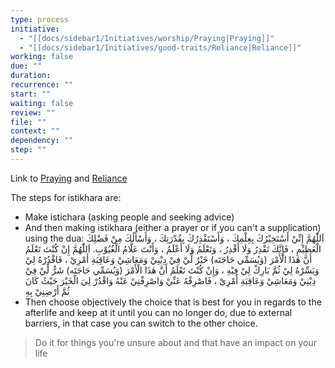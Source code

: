 ```yaml
---
type: process
initiative:
  - "[[docs/sidebar1/Initiatives/worship/Praying|Praying]]"
  - "[[docs/sidebar1/Initiatives/good-traits/Reliance|Reliance]]"
working: false
due: ""
duration: 
recurrence: ""
start: ""
waiting: false
review: ""
file: ""
context: ""
dependency: ""
step: ""
---
```


Link to [Praying](docs/sidebar1/Initiatives/worship/Praying.md) and [Reliance](docs/sidebar1/Initiatives/good-traits/Reliance.md)

The steps for istikhara are:

* Make istichara (asking people and seeking advice)
* And then making istikhara (either a prayer or if you can't a supplication) using the dua: اَللّٰهُمَّ إِنِّيْ أَسْتَخِيْرُكَ بِعِلْمِكَ ، وَأَسْتَقْدِرُكَ بِقُدْرَتِكَ ، وَأَسْأَلُكَ مِنْ فَضْلِكَ الْعَظِيْمِ ، فَإِنَّكَ تَقْدِرُ وَلَا أَقْدِرُ ، وَتَعْلَمُ وَلَا أَعْلَمُ ، وَأَنْتَ عَلَّامُ الْغُيُوْبِ. اَللّٰهُمَّ إِنْ كُنْتَ تَعْلَمُ أَنَّ هٰذَا الْأَمْرَ (وَيُسَمِّي حَاجَتَه) خَيْرٌ لِّيْ فِيْ دِيْنِيْ وَمَعَاشِيْ وَعَاقِبَةِ أَمْرِيْ ، فَاقْدُرْهُ لِيْ وَيَسِّرْهُ لِيْ ثُمَّ بَارِكْ لِيْ فِيْهِ ، وَإِنْ كُنْتَ تَعْلَمُ أَنَّ هٰذَا الْأَمْرَ (وَيُسَمِّي حَاجَتَه) شَرٌّ لِّيْ فِيْ دِيْنِيْ وَمَعَاشِيْ وَعَاقِبَةِ أَمْرِيْ ، فَاصْرِفْهُ عَنِّيْ وَاصْرِفْنِيْ عَنْهُ وَاقْدُرْ لِيَ الْخَيْرَ حَيْثُ كَانَ ثُمَّ أَرْضِنِيْ بِهِ
* Then choose objectively the choice that is best for you in regards to the afterlife and keep at it until you can no longer do, due to external barriers, in that case you can switch to the other choice.

> Do it for things you're unsure about and that have an impact on your life
